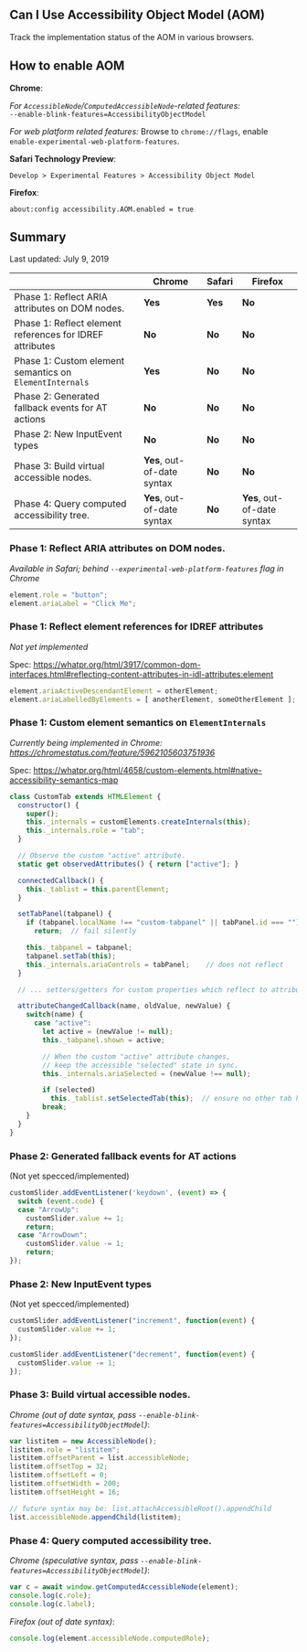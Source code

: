 ## Can I Use Accessibility Object Model (AOM)

Track the implementation status of the AOM in various browsers.

## How to enable AOM

**Chrome**:

*For `AccessibleNode`/`ComputedAccessibleNode`-related features:*<br>
`--enable-blink-features=AccessibilityObjectModel`

*For web platform related features:*
Browse to `chrome://flags`, enable `enable-experimental-web-platform-features`.

**Safari Technology Preview**:

`Develop > Experimental Features > Accessibility Object Model`

**Firefox**:

`about:config accessibility.AOM.enabled = true`

## Summary

Last updated: July 9, 2019

| | Chrome | Safari | Firefox |
| --- | --- | --- | --- |
| Phase 1: Reflect ARIA attributes on DOM nodes. | **Yes** | **Yes** | **No** |
| Phase 1: Reflect element references for IDREF attributes | **No** | **No** | **No** |
| Phase 1: Custom element semantics on `ElementInternals` | **Yes** | **No** | **No** |
| Phase 2: Generated fallback events for AT actions | **No** | **No** | **No** |
| Phase 2: New InputEvent types | **No** | **No** | **No** |
| Phase 3: Build virtual accessible nodes. | **Yes**, out-of-date syntax | **No** | **No** |
| Phase 4: Query computed accessibility tree. | **Yes**, out-of-date syntax | **No** | **Yes**, out-of-date syntax |

### Phase 1: Reflect ARIA attributes on DOM nodes.

*Available in Safari; behind `--experimental-web-platform-features` flag in Chrome*

```js
element.role = "button";
element.ariaLabel = "Click Me";
```

### Phase 1: Reflect element references for IDREF attributes

*Not yet implemented*

Spec:
https://whatpr.org/html/3917/common-dom-interfaces.html#reflecting-content-attributes-in-idl-attributes:element

```js
element.ariaActiveDescendantElement = otherElement;
element.ariaLabelledByElements = [ anotherElement, someOtherElement ];
```

### Phase 1: Custom element semantics on `ElementInternals` 

*Currently being implemented in Chrome: https://chromestatus.com/feature/5962105603751936*

Spec: 
https://whatpr.org/html/4658/custom-elements.html#native-accessibility-semantics-map

```js
class CustomTab extends HTMLElement {
  constructor() {
    super();
    this._internals = customElements.createInternals(this);
    this._internals.role = "tab";
  }

  // Observe the custom "active" attribute.
  static get observedAttributes() { return ["active"]; }

  connectedCallback() {
    this._tablist = this.parentElement;
  }

  setTabPanel(tabpanel) {
    if (tabpanel.localName !== "custom-tabpanel" || tabPanel.id === "")
      return;  // fail silently

    this._tabpanel = tabpanel;
    tabpanel.setTab(this);
    this._internals.ariaControls = tabPanel;    // does not reflect
  }

  // ... setters/getters for custom properties which reflect to attributes

  attributeChangedCallback(name, oldValue, newValue) {
    switch(name) {
      case "active":
        let active = (newValue != null);
        this._tabpanel.shown = active;

        // When the custom "active" attribute changes,
        // keep the accessible "selected" state in sync.
        this._internals.ariaSelected = (newValue !== null);

        if (selected)
          this._tablist.setSelectedTab(this);  // ensure no other tab has "active" set
        break;
    }
  }
}
```

### Phase 2: Generated fallback events for AT actions 

(Not yet specced/implemented)

```js
customSlider.addEventListener('keydown', (event) => {
  switch (event.code) {
  case "ArrowUp":
    customSlider.value += 1;
    return;
  case "ArrowDown":
    customSlider.value -= 1;
    return;
});
```

### Phase 2: New InputEvent types

(Not yet specced/implemented)

```js
customSlider.addEventListener("increment", function(event) {
  customSlider.value += 1;
});

customSlider.addEventListener("decrement", function(event) {
  customSlider.value -= 1;
});
```

### Phase 3: Build virtual accessible nodes.

*Chrome (out of date syntax, pass `--enable-blink-features=AccessibilityObjectModel`)*:

```js
var listitem = new AccessibleNode();
listitem.role = "listitem";
listitem.offsetParent = list.accessibleNode;
listitem.offsetTop = 32;
listitem.offsetLeft = 0;
listitem.offsetWidth = 200;
listitem.offsetHeight = 16;

// future syntax may be: list.attachAccessibleRoot().appendChild
list.accessibleNode.appendChild(listitem);  
```

### Phase 4: Query computed accessibility tree.

*Chrome (speculative syntax, pass `--enable-blink-features=AccessibilityObjectModel`)*:

```js
var c = await window.getComputedAccessibleNode(element);
console.log(c.role);
console.log(c.label);
```

*Firefox (out of date syntax)*:

```js
console.log(element.accessibleNode.computedRole);
```
